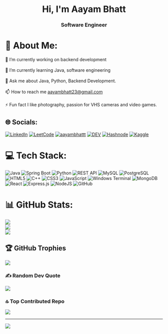 <h1 align="center">Hi, I'm Aayam Bhatt</h1>
<h3 align="center">Software Engineer</h3>


# 💫 About Me:
🔭 I’m currently working on backend development<br><br>🌱 I’m currently learning Java, software engineering<br><br>💬 Ask me about Java, Python, Backend Development.<br><br>📫 How to reach me aayambhatt23@gmail.com<br><br>⚡ Fun fact I like photography, passion for VHS cameras and video games.


## 🌐 Socials:
[![LinkedIn](https://img.shields.io/badge/LinkedIn-%230077B5.svg?logo=linkedin&logoColor=white)](https://linkedin.com/in/https://www.linkedin.com/in/aayambhatt) 
[![LeetCode](https://img.shields.io/badge/LeetCode-AayamBhatt-%23FFA116.svg?style=flat&logo=leetcode&logoColor=white)](https://leetcode.com/u/AayamBhatt/)
[![aayambhattt](https://img.shields.io/badge/-aayambhattt-%23000000.svg?style=flat&logo=x&logoColor=white)](https://x.com/aayambhattt)
[![DEV](https://img.shields.io/badge/DEV-aayambhatt-%23000000.svg?style=flat&logo=dev.to&logoColor=white)](https://dev.to/aayambhatt)
[![Hashnode](https://img.shields.io/badge/Hashnode-aayambhatt-%232962FF.svg?style=flat&logo=hashnode&logoColor=white)](https://hashnode.com/@aayambhatt)
[![Kaggle](https://img.shields.io/badge/Kaggle-AayamBhatt-%23020F4B.svg?style=flat&logo=kaggle&logoColor=white)](https://www.kaggle.com/aayambhatt)







# 💻 Tech Stack:
![Java](https://img.shields.io/badge/java-%23ED8B00.svg?style=for-the-badge&logo=openjdk&logoColor=white)
![Spring Boot](https://img.shields.io/badge/spring%20boot-%236DB33F.svg?style=for-the-badge&logo=springboot&logoColor=white)
![Python](https://img.shields.io/badge/python-%2314354C.svg?style=for-the-badge&logo=python&logoColor=white) 
![REST API](https://img.shields.io/badge/rest%20api-005571.svg?style=for-the-badge&logo=fastapi&logoColor=white)
![MySQL](https://img.shields.io/badge/mysql-4479A1.svg?style=for-the-badge&logo=mysql&logoColor=white)
![PostgreSQL](https://img.shields.io/badge/postgresql-336791.svg?style=for-the-badge&logo=postgresql&logoColor=white)
![HTML5](https://img.shields.io/badge/html5-%23E34F26.svg?style=for-the-badge&logo=html5&logoColor=white) 
![C++](https://img.shields.io/badge/c++-%2300599C.svg?style=for-the-badge&logo=c%2B%2B&logoColor=white) 
![CSS3](https://img.shields.io/badge/css3-%231572B6.svg?style=for-the-badge&logo=css3&logoColor=white) 
![JavaScript](https://img.shields.io/badge/javascript-%23323330.svg?style=for-the-badge&logo=javascript&logoColor=%23F7DF1E) 
![Windows Terminal](https://img.shields.io/badge/Windows%20Terminal-%234D4D4D.svg?style=for-the-badge&logo=windows-terminal&logoColor=white) 
![MongoDB](https://img.shields.io/badge/MongoDB-%234ea94b.svg?style=for-the-badge&logo=mongodb&logoColor=white) 
![React](https://img.shields.io/badge/react-%2320232a.svg?style=for-the-badge&logo=react&logoColor=%2361DAFB) 
![Express.js](https://img.shields.io/badge/express.js-%23404d59.svg?style=for-the-badge&logo=express&logoColor=%2361DAFB) 
![NodeJS](https://img.shields.io/badge/node.js-6DA55F?style=for-the-badge&logo=node.js&logoColor=white) 
![GitHub](https://img.shields.io/badge/github-%23121011.svg?style=for-the-badge&logo=github&logoColor=white)

# 📊 GitHub Stats:
![](https://github-readme-stats.vercel.app/api?username=aayambhatt&theme=midnight-purple&hide_border=false&include_all_commits=false&count_private=false)<br/>
![](https://github-readme-streak-stats.herokuapp.com/?user=aayambhatt&theme=midnight-purple&hide_border=false)<br/>
![](https://github-readme-stats.vercel.app/api/top-langs/?username=aayambhatt&theme=midnight-purple&hide_border=false&include_all_commits=false&count_private=false&layout=compact)

## 🏆 GitHub Trophies
![](https://github-profile-trophy.vercel.app/?username=aayambhatt&theme=tokyonight&no-frame=false&no-bg=true&margin-w=4)

### ✍️ Random Dev Quote
![](https://quotes-github-readme.vercel.app/api?type=horizontal&theme=tokyonight)

### 🔝 Top Contributed Repo
![](https://github-contributor-stats.vercel.app/api?username=aayambhatt&limit=5&theme=tokyonight&combine_all_yearly_contributions=true)

---
[![](https://visitcount.itsvg.in/api?id=aayambhatt&icon=2&color=0)](https://visitcount.itsvg.in)

<!-- Proudly created with GPRM ( https://gprm.itsvg.in ) -->
